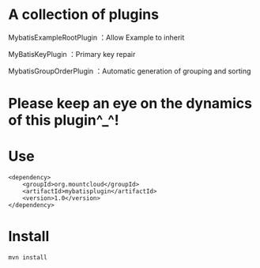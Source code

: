 # A collection of plugins
MybatisExampleRootPlugin ：Allow Example to inherit

MyBatisKeyPlugin ：Primary key repair

MybatisGroupOrderPlugin ：Automatic generation of grouping and sorting

# Please keep an eye on the dynamics of this plugin^_^!

# Use

	<dependency>
		<groupId>org.mountcloud</groupId>
		<artifactId>mybatisplugin</artifactId>
		<version>1.0</version>
	</dependency>

# Install
	mvn install
